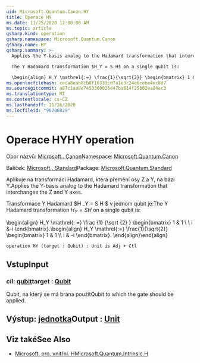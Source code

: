 ```yaml
---
uid: Microsoft.Quantum.Canon.HY
title: Operace HY
ms.date: 11/25/2020 12:00:00 AM
ms.topic: article
qsharp.kind: operation
qsharp.namespace: Microsoft.Quantum.Canon
qsharp.name: HY
qsharp.summary: >-
  Applies the Y-basis analog to the Hadamard transformation that interchanges the Z and Y axes.

  The Y Hadamard transformation $H_Y = S H$ on a single qubit is:

  \begin{align} H_Y \mathrel{:=} \frac{1}{\sqrt{2}} \begin{bmatrix} 1 & 1 \\\\ i & -i \end{bmatrix}. \end{align}
ms.openlocfilehash: ceca8eab8cb8f16333cd7a1e3c24e6cebe4ec8d7
ms.sourcegitcommit: a87c1aa8e7453360025e47ba614f25b02ea84ec3
ms.translationtype: MT
ms.contentlocale: cs-CZ
ms.lasthandoff: 11/26/2020
ms.locfileid: "96206829"
---
```

# <a name="hy-operation"></a><span data-ttu-id="dd741-102">Operace HY</span><span class="sxs-lookup"><span data-stu-id="dd741-102">HY operation</span></span>

<span data-ttu-id="dd741-103">Obor názvů: [Microsoft.. Canon](xref:Microsoft.Quantum.Canon)</span><span class="sxs-lookup"><span data-stu-id="dd741-103">Namespace: [Microsoft.Quantum.Canon](xref:Microsoft.Quantum.Canon)</span></span>

<span data-ttu-id="dd741-104">Balíček: [Microsoft.. Standard](https://nuget.org/packages/Microsoft.Quantum.Standard)</span><span class="sxs-lookup"><span data-stu-id="dd741-104">Package: [Microsoft.Quantum.Standard](https://nuget.org/packages/Microsoft.Quantum.Standard)</span></span>


<span data-ttu-id="dd741-105">Aplikuje na transformaci Hadamard, která přemění osy Z a Y, na bázi Y.</span><span class="sxs-lookup"><span data-stu-id="dd741-105">Applies the Y-basis analog to the Hadamard transformation that interchanges the Z and Y axes.</span></span>

<span data-ttu-id="dd741-106">Transformace Y Hadamard $H _Y = S H $ v jednom qubit je:</span><span class="sxs-lookup"><span data-stu-id="dd741-106">The Y Hadamard transformation $H_Y = S H$ on a single qubit is:</span></span>

<span data-ttu-id="dd741-107">\begin{align} H_Y \mathrel{: =} \frac {1} {\sqrt {2} } \begin{bmatrix} 1 & 1 \\ \\ i &-i \end{bmatrix}.</span><span class="sxs-lookup"><span data-stu-id="dd741-107">\begin{align} H_Y \mathrel{:=} \frac{1}{\sqrt{2}} \begin{bmatrix} 1 & 1 \\\\ i & -i \end{bmatrix}.</span></span>
<span data-ttu-id="dd741-108">\end{align}</span><span class="sxs-lookup"><span data-stu-id="dd741-108">\end{align}</span></span>

```qsharp
operation HY (target : Qubit) : Unit is Adj + Ctl
```


## <a name="input"></a><span data-ttu-id="dd741-109">Vstup</span><span class="sxs-lookup"><span data-stu-id="dd741-109">Input</span></span>

### <a name="target--qubit"></a><span data-ttu-id="dd741-110">cíl: [qubit](xref:microsoft.quantum.lang-ref.qubit)</span><span class="sxs-lookup"><span data-stu-id="dd741-110">target : [Qubit](xref:microsoft.quantum.lang-ref.qubit)</span></span>

<span data-ttu-id="dd741-111">Qubit, na který se má brána použít</span><span class="sxs-lookup"><span data-stu-id="dd741-111">Qubit to which the gate should be applied.</span></span>



## <a name="output--unit"></a><span data-ttu-id="dd741-112">Výstup: [jednotka](xref:microsoft.quantum.lang-ref.unit)</span><span class="sxs-lookup"><span data-stu-id="dd741-112">Output : [Unit](xref:microsoft.quantum.lang-ref.unit)</span></span>



## <a name="see-also"></a><span data-ttu-id="dd741-113">Viz také</span><span class="sxs-lookup"><span data-stu-id="dd741-113">See Also</span></span>

- [<span data-ttu-id="dd741-114">Microsoft. pro, vnitřní. H</span><span class="sxs-lookup"><span data-stu-id="dd741-114">Microsoft.Quantum.Intrinsic.H</span></span>](xref:Microsoft.Quantum.Intrinsic.H)